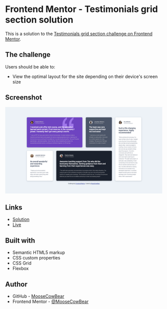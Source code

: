# Frontend Mentor - Testimonials grid section solution

This is a solution to the [Testimonials grid section challenge on Frontend Mentor](https://www.frontendmentor.io/challenges/testimonials-grid-section-Nnw6J7Un7).

## The challenge

Users should be able to:

- View the optimal layout for the site depending on their device's screen size

## Screenshot

![alt text](screenshots/desktop.png "testimonials grid section desktop layout")

## Links

- [Solution](https://github.com/MooseCowBear/frontend-mentor-testimonials-grid-section)
- [Live](https://moosecowbear.github.io/frontend-mentor-testimonials-grid-section/)

## Built with

- Semantic HTML5 markup
- CSS custom properties
- CSS Grid
- Flexbox

## Author

- GitHub - [MooseCowBear](https://github.com/MooseCowBear)
- Frontend Mentor - [@MooseCowBear](https://www.frontendmentor.io/profile/MooseCowBear)